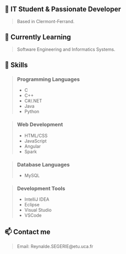 <html lang="en">
<head>
    <meta charset="UTF-8">
    <meta name="viewport" content="width=device-width, initial-scale=1.0">
    <title>Mon Profil</title>
</head>
<body>

<h2>🚀 IT Student & Passionate Developer</h2>

<blockquote>
    <p>Based in Clermont-Ferrand.</p>
</blockquote>

<h2>🌱 Currently Learning</h2>

<blockquote>
    <p>Software Engineering and Informatics Systems.</p>
</blockquote>

<h2>💼 Skills</h2>

<blockquote>
    <h3>Programming Languages</h3>
    <ul>
        <li>C</li>
        <li>C++</li>
        <li>C#/.NET</li>
        <li>Java</li>
        <li>Python</li>
    </ul>
</blockquote>
<blockquote>
    <h3>Web Development</h3>
    <ul>
        <li>HTML/CSS</li>
        <li>JavaScript</li>
        <li>Angular</li>
        <li>Spark</li>
    </ul>
</blockquote>
<blockquote>
    <h3>Database Languages</h3>
    <ul>
        <li>MySQL</li>
    </ul>
</blockquote>
<blockquote>
    <h3>Development Tools</h3>
    <ul>
        <li>IntelliJ IDEA</li>
        <li>Eclipse</li>
        <li>Visual Studio</li>
        <li>VSCode</li>
    </ul>
</blockquote>

<h2>📫 Contact me</h2>

<blockquote>
    <p>Email: Reynalde.SEGERIE@etu.uca.fr</p>
</blockquote>

</body>
</html>
